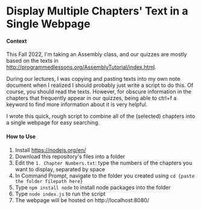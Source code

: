 # Display Multiple Chapters' Text in a Single Webpage

#### Context

This Fall 2022, I'm taking an Assembly class, and our quizzes are mostly based on the texts in http://programmedlessons.org/AssemblyTutorial/index.html.

During our lectures, I was copying and pasting texts into my own note document when I realized I should probably just write a script to do this.
Of course, you should read the texts. However, for obscure information in the chapters that frequently appear in our quizzes, being able to ctrl+f a keyword to find more information about it is very helpful.


I wrote this quick, rough script to combine all of the (selected) chapters into a single webpage for easy searching.

#### How to Use
1. Install https://nodejs.org/en/
2. Download this repository's files into a folder
3. Edit the `1. Chapter Numbers.txt`: type the numbers of the chapters you want to display, separated by space
4. In Command Prompt, navigate to the folder you created using `cd {paste the folder filepath here}`
5. Type `npm install node` to install node packages into the folder
6. Type `node index.js` to run the script
7. The webpage will be hosted on http://localhost:8080/
